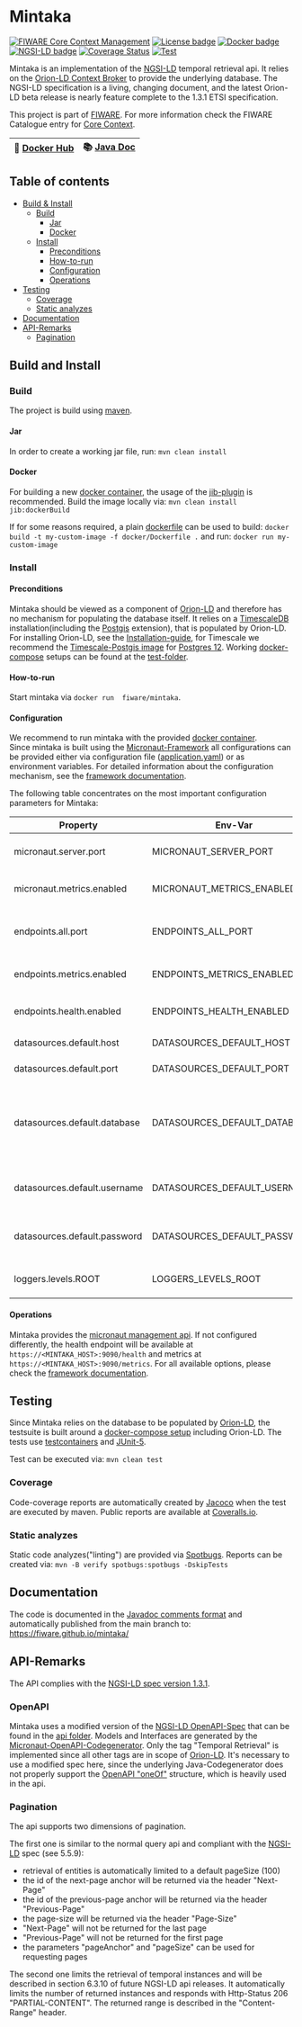 # <a name="top"></a>Mintaka

[![FIWARE Core Context Management](https://nexus.lab.fiware.org/repository/raw/public/badges/chapters/core.svg)](https://www.fiware.org/developers/catalogue/)
[![License badge](https://img.shields.io/github/license/FIWARE/context.Orion-LD.svg)](https://opensource.org/licenses/AGPL-3.0)
[![Docker badge](https://img.shields.io/docker/pulls/fiware/mintaka.svg)](https://hub.docker.com/r/fiware/mintaka/)
[![NGSI-LD badge](https://img.shields.io/badge/NGSI-LD-red.svg)](https://www.etsi.org/deliver/etsi_gs/CIM/001_099/009/01.04.01_60/gs_cim009v010401p.pdf)
[![Coverage Status](https://coveralls.io/repos/github/FIWARE/mintaka/badge.svg)](https://coveralls.io/github/FIWARE/mintaka)
[![Test](https://github.com/FIWARE/mintaka/actions/workflows/test.yml/badge.svg)](https://github.com/FIWARE/mintaka/actions/workflows/test.yml)

Mintaka is an implementation of the [NGSI-LD](https://www.etsi.org/deliver/etsi_gs/CIM/001_099/009/01.04.01_60/gs_cim009v010401p.pdf) temporal retrieval
api. It relies on the [Orion-LD Context Broker](https://github.com/FIWARE/context.Orion-LD) to provide the underlying database.
The NGSI-LD specification is a living, changing document, and the latest Orion-LD beta release is nearly feature complete to the
1.3.1 ETSI specification. 

This project is part of [FIWARE](https://www.fiware.org/). For more information check the FIWARE Catalogue entry for
[Core Context](https://github.com/Fiware/catalogue/tree/master/core). 

| :whale: [Docker Hub](https://hub.docker.com/r/fiware/mintaka/) | :books: [Java Doc](https://fiware.github.io/mintaka/) | 
| ----------------------------------------------------------------------------------------------- | ----------------------------------------------------------------------------------------- |

## Table of contents
* [Build & Install](#build-and-install)
    * [Build](#build)
        * [Jar](#jar)
        * [Docker](#docker)
    * [Install](#install)
        * [Preconditions](#preconditions)
        * [How-to-run](#how-to-run)
        * [Configuration](#configuration)
        * [Operations](#operations)
* [Testing](#testing)
    * [Coverage](#coverage)
    * [Static analyzes](#static-analyzes)
* [Documentation](#documentation)
* [API-Remarks](#api-remarks)
    * [Pagination](#pagination)


## Build and Install

### Build

The project is build using [maven](https://maven.apache.org/). 

#### Jar

In order to create a working jar file, run: ```mvn clean install```

#### Docker

For building a new [docker container](https://www.docker.com/), the usage of the 
[jib-plugin](https://github.com/GoogleContainerTools/jib/tree/master/jib-maven-plugin) is recommended.
Build the image locally via:
```mvn clean install jib:dockerBuild```

If for some reasons required, a plain [dockerfile](docker/Dockerfile) can be used to build:
```docker build -t my-custom-image -f docker/Dockerfile .```
and run:
```docker run my-custom-image```

### Install

#### Preconditions

Mintaka should be viewed as a component of [Orion-LD](https://github.com/FIWARE/context.Orion-LD) and therefore has no 
mechanism for populating the database itself. It relies on a  [TimescaleDB](https://www.timescale.com/) installation(including the 
[Postgis](https://postgis.net/) extension), that is populated by Orion-LD. 
For installing Orion-LD, see the [Installation-guide](https://github.com/FIWARE/context.Orion-LD/blob/develop/doc/manuals-ld/installation-guide.md),
for Timescale we recommend the [Timescale-Postgis image](https://hub.docker.com/r/timescale/timescaledb-postgis/) for [Postgres 12](https://hub.docker.com/layers/timescale/timescaledb-postgis/latest-pg12/images/sha256-40be823de6035faa44d3e811f04f3f064868ee779ebb49b287e1c809ec786994?context=explore).
Working [docker-compose](https://docs.docker.com/compose/) setups can be found at the [test-folder](src/test/resources/docker-compose).

#### How-to-run

Start mintaka via ```docker run  fiware/mintaka```.

#### Configuration

We recommend to run mintaka with the provided [docker container](https://hub.docker.com/r/fiware/mintaka/).   
Since mintaka is built using the [Micronaut-Framework](https://micronaut.io/) all configurations can be provided either via configuration 
file ([application.yaml](src/main/resources/application.yml)) or as environment variables. For detailed information about the configuration mechanism,
see the [framework documentation](https://docs.micronaut.io/2.1.3/guide/index.html#configurationProperties).

The following table concentrates on the most important configuration parameters for Mintaka:

|  Property | Env-Var | Description | Default |
| ----------------- | ----------------------------------- | ----------------------------------------------- | ------------------------ |
| micronaut.server.port        | MICRONAUT_SERVER_PORT | Server port to be used for mintaka    | 8080  |
| micronaut.metrics.enabled | MICRONAUT_METRICS_ENABLED | Enable the metrics gathering | true |
| endpoints.all.port | ENDPOINTS_ALL_PORT | Port to provide the management endpoints | 8080 |
| endpoints.metrics.enabled | ENDPOINTS_METRICS_ENABLED | Enable the metrics endpoint | true |
| endpoints.health.enabled | ENDPOINTS_HEALTH_ENABLED | Enable the health endpoint | true | 
| datasources.default.host | DATASOURCES_DEFAULT_HOST | Host of timescale | localhost |
| datasources.default.port | DATASOURCES_DEFAULT_PORT | Port of timescale | 5432 |
| datasources.default.database | DATASOURCES_DEFAULT_DATABASE | Name of the default database, needs to coincide with orion-ld | orion |
| datasources.default.username | DATASOURCES_DEFAULT_USERNAME | Username to be used for db connections | orion | 
| datasources.default.password | DATASOURCES_DEFAULT_PASSWORD | Password to be used for db connections | orion | 
| loggers.levels.ROOT | LOGGERS_LEVELS_ROOT | Root log level of mintaka | ERROR |

#### Operations 

Mintaka provides the [micronaut management api](https://docs.micronaut.io/latest/guide/index.html#management). If not configured differently,
the health endpoint will be available at ```https://<MINTAKA_HOST>:9090/health``` and metrics at ```https://<MINTAKA_HOST>:9090/metrics```.
For all available options, please check the [framework documentation](https://docs.micronaut.io/latest/guide/index.html#management).

## Testing
 
Since Mintaka relies on the database to be populated by [Orion-LD](https://github.com/FIWARE/context.Orion-LD), the testsuite is built around a 
[docker-compose setup](src/test/resources/docker-compose/docker-compose-it.yml) including Orion-LD. The tests use 
[testcontainers](https://www.testcontainers.org/) and [JUnit-5](https://junit.org/junit5/). 

Test can be executed via: ```mvn clean test```

### Coverage

Code-coverage reports are automatically created by [Jacoco](https://www.eclemma.org/jacoco/) when the test are executed by maven. Public 
reports are available at [Coveralls.io](https://coveralls.io/github/FIWARE/mintaka).

### Static analyzes

Static code analyzes("linting") are provided via [Spotbugs](https://spotbugs.github.io/). 
Reports can be created via: ```mvn -B verify spotbugs:spotbugs -DskipTests```

## Documentation

The code is documented in the [Javadoc comments format](https://docs.oracle.com/javase/1.5.0/docs/tooldocs/solaris/javadoc.html) and 
automatically published from the main branch to: https://fiware.github.io/mintaka/ 

## API-Remarks

The API complies with the [NGSI-LD spec version 1.3.1](https://www.etsi.org/deliver/etsi_gs/CIM/001_099/009/01.03.01_60/gs_cim009v010301p.pdf).

### OpenAPI

Mintaka uses a modified version of the [NGSI-LD OpenAPI-Spec](https://forge.etsi.org/rep/NGSI-LD/NGSI-LD/blob/master/spec/updated/generated/full_api.json) 
that can be found in the [api folder](api/full_api.json).
Models and Interfaces are generated by the [Micronaut-OpenAPI-Codegenerator](https://github.com/kokuwaio/micronaut-openapi-codegen). Only the 
tag "Temporal Retrieval" is implemented since all other tags are in scope of [Orion-LD](https://github.com/FIWARE/context.Orion-LD). It's necessary 
to use a modified spec here, since the underlying Java-Codegenerator does not properly support the [OpenAPI "oneOf"](https://swagger.io/docs/specification/data-models/oneof-anyof-allof-not/#oneof) 
structure, which is heavily used in the api.

### Pagination

The api supports two dimensions of pagination. 

The first one is similar to the normal query api and compliant with the 
[NGSI-LD](https://www.etsi.org/deliver/etsi_gs/CIM/001_099/009/01.04.01_60/gs_cim009v010401p.pdf) spec (see 5.5.9):
* retrieval of entities is automatically limited to a default pageSize (100) 
* the id of the next-page anchor will be returned via the header "Next-Page"
* the id of the previous-page anchor will be returned via the header "Previous-Page"
* the page-size will be returned via the header "Page-Size"
* "Next-Page" will not be returned for the last page
* "Previous-Page" will not be returned for the first page
* the parameters "pageAnchor" and "pageSize" can be used for requesting pages

The second one limits the retrieval of temporal instances and will be described in section 6.3.10 of future NGSI-LD api releases. It automatically 
limits the number of returned instances and responds with Http-Status 206 "PARTIAL-CONTENT". The returned range is described in the "Content-Range" header.
